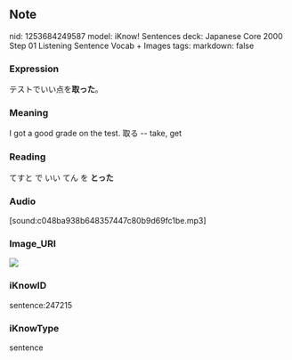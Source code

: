 ## Note
nid: 1253684249587
model: iKnow! Sentences
deck: Japanese Core 2000 Step 01 Listening Sentence Vocab + Images
tags: 
markdown: false

### Expression
<!DOCTYPE html>
<title></title>
テストでいい点を<b>取った</b>。



### Meaning
I got a good grade on the test.
取る -- take, get

### Reading
<!DOCTYPE html>
<title></title>
てすと で いい てん を <b>とった</b>



### Audio
[sound:c048ba938b648357447c80b9d69fc1be.mp3]

### Image_URI
<!DOCTYPE html>
<title></title>
<img src="516e6076d5e409069f90344c339b7014.jpg">



### iKnowID
sentence:247215

### iKnowType
sentence
